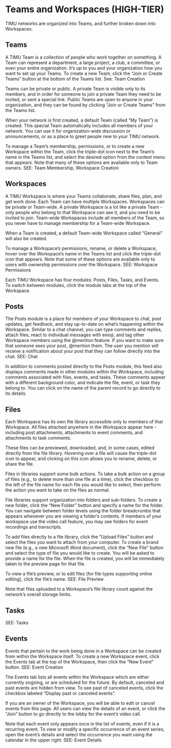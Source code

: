 # Teams and Workspaces (HIGH-TIER)

TIMU networks are organized into Teams, and further broken down into Workspaces.

## Teams

A TIMU Team is a collection of people who work together on something. A Team can represent a department, a large project, a club, a committee, or even your entire organization. It’s up to you and your organization how you want to set up your Teams. To create a new Team, click the “Join or Create Teams” button at the bottom of the Teams list. See: Team Creation

Teams can be private or public. A private Team is visible only to its members, and in order for someone to join a private Team they need to be invited, or sent a special link. Public Teams are open to anyone in your organization, and they can be found by clicking “Join or Create Teams” from the Teams list.

When your network is first created, a default Team (called “My Team”) is created. This special Team automatically includes all members of your network. You can use it for organization-wide discussion or announcements, or as a place to greet people new to your TIMU network.

To manage a Team’s membership, permissions, or to create a new Workspace within the Team, click the triple-dot icon next to the Team’s name in the Teams list, and select the desired option from the context menu that appears. Note that many of these options are available only to Team owners. SEE: Team Membership, Workspace Creation

## Workspaces

A TIMU Workspace is where your Teams collaborate, share files, plan, and get work done. Each Team can have multiple Workspaces. Workspaces can be private or Team-wide. A private Workspace is a lot like a private Team - only people who belong to that Workspace can see it, and you need to be invited to join. Team-wide Workspaces include all members of the Team, so you never have to manage membership for a Team-wide Workspace.

When a Team is created, a default Team-wide Workspace called “General” will also be created.

To manage a Workspace’s permissions, rename, or delete a Workspace, hover over the Workspace’s name in the Teams list and click the triple-dot icon that appears. Note that some of these options are available only to users with ownership permissions over the Workspace. SEE: Workspace Permissions

Each TIMU Workspace has four modules: Posts, Files, Tasks, and Events. To switch between modules, click the module tabs at the top of the Workspace.

## Posts

The Posts module is a place for members of your Workspace to chat, post updates, get feedback, and stay up-to-date on what’s happening within the Workspace. Similar to a chat channel, you can type comments and replies, attach files, react to individual messages with emoji, and tag other Workspace members using the @mention feature. If you want to make sure that someone sees your post, @mention them. The user you mention will receive a notification about your post that they can follow directly into the chat. SEE: Chat

In addition to comments posted directly to the Posts module, this feed also displays comments made in other modules within the Workspace, including comments associated with files, events, and tasks. These comments appear with a different background color, and indicate the file, event, or task they belong to. You can click on the name of the parent record to go directly to its details.

## Files

Each Workspace has its own file library accessible only to members of that Workspace. All files attached anywhere in the Workspace appear here - including post attachments, attachments to event comments, and attachments to task comments.

These files can be previewed, downloaded, and, in some cases, edited directly from the file library. Hovering over a file will cause the triple-dot icon to appear, and clicking on this icon allows you to rename, delete, or share the file.

Files in libraries support some bulk actions. To take a bulk action on a group of files (e.g., to delete more than one file at a time), click the checkbox to the left of the file name for each file you would like to select, then perform the action you want to take on the files as normal.

File libraries support organization into folders and sub-folders. To create a new folder, click the “New Folder” button and specify a name for the folder. You can navigate between folder levels using the folder breadcrumbs that appears whenever you are viewing a folder’s contents. If members of your workspace use the video call feature, you may see folders for event recordings and transcripts.

To add files directly to a file library, click the “Upload Files” button and select the files you want to attach from your computer. To create a brand new file (e.g., a new Microsoft Word document), click the “New File” button and select the type of file you would like to create. You will be asked to provide a name for the file. When the file is created, you will be immediately taken to the preview page for that file.

To view a file’s preview, or to edit files (for file types supporting online editing), click the file’s name. SEE: File Preview

Note that files uploaded to a Workspace’s file library count against the network’s overall storage limits.

## Tasks

SEE: Tasks

## Events

Events that pertain to the work being done in a Workspace can be created from within the Workspace itself. To create a new Workspace event, click the Events tab at the top of the Workspace, then click the “New Event” button. SEE: Event Creation

The Events tab lists all events within the Workspace which are either currently ongoing, or are scheduled for the future. By default, canceled and past events are hidden from view. To see past of canceled events, click the checkbox labeled “Display past or canceled events”.

If you are an owner of the Workspace, you will be able to edit or cancel events from this page. All users can view the details of an event, or click the “Join” button to go directly to the lobby for the event’s video call.

Note that each event only appears once in the list of events, even if it is a recurring event. To view or modify a specific occurrence of an event series, open the event’s details and select the occurrence you want using the calendar in the upper right. SEE: Event Details
